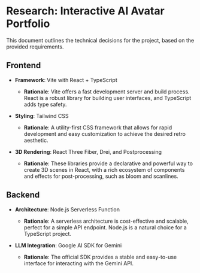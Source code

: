 # Research: Interactive AI Avatar Portfolio

This document outlines the technical decisions for the project, based on the provided requirements.

## Frontend

- **Framework**: Vite with React + TypeScript
  - **Rationale**: Vite offers a fast development server and build process. React is a robust library for building user interfaces, and TypeScript adds type safety.

- **Styling**: Tailwind CSS
  - **Rationale**: A utility-first CSS framework that allows for rapid development and easy customization to achieve the desired retro aesthetic.

- **3D Rendering**: React Three Fiber, Drei, and Postprocessing
  - **Rationale**: These libraries provide a declarative and powerful way to create 3D scenes in React, with a rich ecosystem of components and effects for post-processing, such as bloom and scanlines.

## Backend

- **Architecture**: Node.js Serverless Function
  - **Rationale**: A serverless architecture is cost-effective and scalable, perfect for a simple API endpoint. Node.js is a natural choice for a TypeScript project.

- **LLM Integration**: Google AI SDK for Gemini
  - **Rationale**: The official SDK provides a stable and easy-to-use interface for interacting with the Gemini API.
